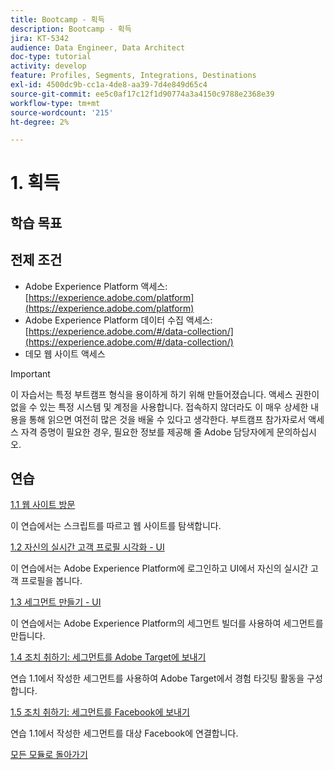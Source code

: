 ```yaml
---
title: Bootcamp - 획득
description: Bootcamp - 획득
jira: KT-5342
audience: Data Engineer, Data Architect
doc-type: tutorial
activity: develop
feature: Profiles, Segments, Integrations, Destinations
exl-id: 4500dc9b-cc1a-4de8-aa39-7d4e849d65c4
source-git-commit: ee5c0af17c12f1d90774a3a4150c9788e2368e39
workflow-type: tm+mt
source-wordcount: '215'
ht-degree: 2%

---
```


# 1. 획득

## 학습 목표

## 전제 조건

- Adobe Experience Platform 액세스: [https://experience.adobe.com/platform](https://experience.adobe.com/platform)
- Adobe Experience Platform 데이터 수집 액세스: [https://experience.adobe.com/#/data-collection/](https://experience.adobe.com/#/data-collection/)
- 데모 웹 사이트 액세스

>[!IMPORTANT]
>
>이 자습서는 특정 부트캠프 형식을 용이하게 하기 위해 만들어졌습니다. 액세스 권한이 없을 수 있는 특정 시스템 및 계정을 사용합니다. 접속하지 않더라도 이 매우 상세한 내용을 통해 읽으면 여전히 많은 것을 배울 수 있다고 생각한다. 부트캠프 참가자로서 액세스 자격 증명이 필요한 경우, 필요한 정보를 제공해 줄 Adobe 담당자에게 문의하십시오.

## 연습

[1.1 웹 사이트 방문](./ex1.md)

이 연습에서는 스크립트를 따르고 웹 사이트를 탐색합니다.

[1.2 자신의 실시간 고객 프로필 시각화 - UI](./ex2.md)

이 연습에서는 Adobe Experience Platform에 로그인하고 UI에서 자신의 실시간 고객 프로필을 봅니다.

[1.3 세그먼트 만들기 - UI](./ex3.md)

이 연습에서는 Adobe Experience Platform의 세그먼트 빌더를 사용하여 세그먼트를 만듭니다.

[1.4 조치 취하기: 세그먼트를 Adobe Target에 보내기](./ex4.md)

연습 1.1에서 작성한 세그먼트를 사용하여 Adobe Target에서 경험 타깃팅 활동을 구성합니다.

[1.5 조치 취하기: 세그먼트를 Facebook에 보내기](./ex5.md)

연습 1.1에서 작성한 세그먼트를 대상 Facebook에 연결합니다.

[모든 모듈로 돌아가기](../../overview.md)
